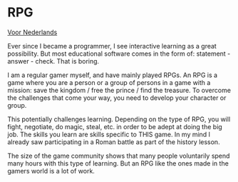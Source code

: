# RPG

[Voor Nederlands](https://github.com/TinekeFrineke/PeopleSkills/Doc/RPG_nl)

Ever since I became a programmer, I see interactive learning as a great possibility. But most educational software comes in the form of: statement - answer - check. That is boring.

I am a regular gamer myself, and have mainly played RPGs. An RPG is a game where you are a person or a group of persons in a game with a mission: save the kingdom / free the prince / find the treasure. To overcome the challenges that come your way, you need to develop your character or group.

This potentially challenges learning. Depending on the type of RPG, you will fight, negotiate, do magic, steal, etc. in order to be adept at doing the big job. The skills you learn are skills specific to THIS game. In my mind I already saw participating in a Roman battle as part of the history lesson.

The size of the game community shows that many people voluntarily spend many hours with this type of learning. But an RPG like the ones made in the gamers world is a lot of work.
